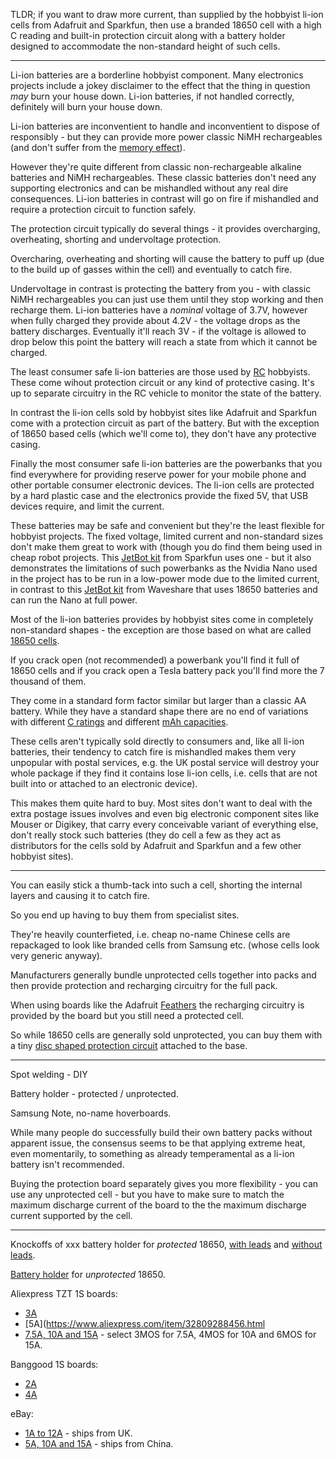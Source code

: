 TLDR; if you want to draw more current, than supplied by the hobbyist li-ion cells from Adafruit and Sparkfun, then use a branded 18650 cell with a high C reading and built-in protection circuit along with a battery holder designed to accommodate the non-standard height of such cells.

---

Li-ion batteries are a borderline hobbyist component. Many electronics projects include a jokey disclaimer to the effect that the thing in question _may_ burn your house down. Li-ion batteries, if not handled correctly, definitely will burn your house down.

Li-ion batteries are inconventient to handle and inconventient to dispose of responsibly - but they can provide more power classic NiMH rechargeables (and don't suffer from the [memory effect](https://en.wikipedia.org/wiki/Memory_effect)).

However they're quite different from classic non-rechargeable alkaline batteries and NiMH rechargeables. These classic batteries don't need any supporting electronics and can be mishandled without any real dire consequences. Li-ion batteries in contrast will go on fire if mishandled and require a protection circuit to function safely.

The protection circuit typically do several things - it provides overcharging, overheating, shorting and undervoltage protection.

Overcharing, overheating and shorting will cause the battery to puff up (due to the build up of gasses within the cell) and eventually to catch fire.

Undervoltage in contrast is protecting the battery from you - with classic NiMH rechargeables you can just use them until they stop working and then recharge them. Li-ion batteries have a _nominal_ voltage of 3.7V, however when fully charged they provide about 4.2V - the voltage drops as the battery discharges. Eventually it'll reach 3V - if the voltage is allowed to drop below this point the battery will reach a state from which it cannot be charged.

The least consumer safe li-ion batteries are those used by [RC](https://en.wikipedia.org/wiki/Radio-controlled_model) hobbyists. These come wihout protection circuit or any kind of protective casing. It's up to separate circuitry in the RC vehicle to monitor the state of the battery.

In contrast the li-ion cells sold by hobbyist sites like Adafruit and Sparkfun come with a protection circuit as part of the battery. But with the exception of 18650 based cells (which we'll come to), they don't have any protective casing.

Finally the most consumer safe li-ion batteries are the powerbanks that you find everywhere for providing reserve power for your mobile phone and other portable consumer electronic devices. The li-ion cells are protected by a hard plastic case and the electronics provide the fixed 5V, that USB devices require, and limit the current.

These batteries may be safe and convenient but they're the least flexible for hobbyist projects. The fixed voltage, limited current and non-standard sizes don't make them great to work with (though you do find them being used in cheap robot projects. This [JetBot kit](https://www.sparkfun.com/products/15365) from Sparkfun uses one - but it also demonstrates the limitations of such powerbanks as the Nvidia Nano used in the project has to be run in a low-power mode due to the limited current, in contrast to this [JetBot kit](https://www.waveshare.com/jetbot-ai-kit-acce.htm) from Waveshare that uses 18650 batteries and can run the Nano at full power.

Most of the li-ion batteries provides by hobbyist sites come in completely non-standard shapes - the exception are those based on what are called [18650 cells](https://en.wikipedia.org/wiki/List_of_battery_sizes#Cylindrical_lithium-ion_rechargeable_battery).

If you crack open (not recommended) a powerbank you'll find it full of 18650 cells and if you crack open a Tesla battery pack you'll find more the 7 thousand of them.

They come in a standard form factor similar but larger than a classic AA battery. While they have a standard shape there are no end of variations with different [C ratings](https://oscarliang.com/lipo-battery-c-rating/) and different [mAh capacities](https://oscarliang.com/lipo-battery-guide/#capacity).

These cells aren't typically sold directly to consumers and, like all li-ion batteries, their tendency to catch fire is mishandled makes them very unpopular with postal services, e.g. the UK postal service will destroy your whole package if they find it contains lose li-ion cells, i.e. cells that are not built into or attached to an electronic device).

This makes them quite hard to buy. Most sites don't want to deal with the extra postage issues involves and even big electronic component sites like Mouser or Digikey, that carry every conceivable variant of everything else, don't really stock such batteries (they do cell a few as they act as distributors for the cells sold by Adafruit and Sparkfun and a few other hobbyist sites).

---

You can easily stick a thumb-tack into such a cell, shorting the internal layers and causing it to catch fire.

So you end up having to buy them from specialist sites.

They're heavily counterfieted, i.e. cheap no-name Chinese cells are repackaged to look like branded cells from Samsung etc. (whose cells look very generic anyway).

Manufacturers generally bundle unprotected cells together into packs and then provide protection and recharging circuitry for the full pack.

When using boards like the Adafruit [Feathers](xxx) the recharging circuitry is provided by the board but you still need a protected cell.

So while 18650 cells are generally sold unprotected, you can buy them with a tiny [disc shaped protection circuit](https://www.banggood.com/1S-3_7V-18650-Lithium-Battery-Protection-Board-2_5A-Li-ion-BMS-with-Overcharge-and-Over-Discharge-Protection-p-1529056.html) attached to the base.

---

Spot welding - DIY

Battery holder - protected / unprotected.

Samsung Note, no-name hoverboards.

While many people do successfully build their own battery packs without apparent issue, the consensus seems to be that applying extreme heat, even momentarily, to something as already temperamental as a li-ion battery isn't recommended.

Buying the protection board separately gives you more flexibility - you can use any unprotected cell - but you have to make sure to match the maximum discharge current of the board to the the maximum discharge current supported by the cell.

---

Knockoffs of xxx battery holder for *protected* 18650, [with leads](https://www.banggood.com/DIY-1-Slot-18650-Battery-Holder-With-2-Leads-p-972775.html) and [without leads](https://www.banggood.com/DIY-Storage-Box-Holder-Case-For-1-x-18650-Rechargeable-Battery-p-1006063.html).

[Battery holder](https://www.banggood.com/1-Slots-18650-Battery-Box-Rechargeable-Battery-Holder-Board-for-1x18650-Batteries-DIY-kit-Case-p-1472104.html) for *unprotected* 18650.

Aliexpress TZT 1S boards:

* [3A](https://www.aliexpress.com/item/32803639402.html)
* [5A](https://www.aliexpress.com/item/32809288456.html
* [7.5A, 10A and 15A](https://www.aliexpress.com/item/32956094047.html) - select 3MOS for 7.5A, 4MOS for 10A and 6MOS for 15A.

Banggood 1S boards:

* [2A](https://www.banggood.com/1S-3_7V-2A-li-ion-BMS-PCM-18650-Battery-Protection-Board-PCB-for-18650-Lithium-ion-li-Battery-p-1538099.html)
* [4A](https://www.banggood.com/1S-3_7V-4A-li-ion-BMS-PCM-18650-Battery-Protection-Board-PCB-for-18650-lithium-Battery-Double-MOS-p-1538089.html)

eBay:

* [1A to 12A](https://www.ebay.co.uk/itm/1S-Cell-PCB-BMS-18650-Protection-Board-Li-ion-Lithium-Battery/173955620419) - ships from UK.
* [5A, 10A and 15A](https://www.ebay.co.uk/itm/5-10-15A-1S-3-7V-18650-MOS-Li-ion-Lithium-Battery-Charging-BMS-Protection-Board/283300258134) - ships from China.
